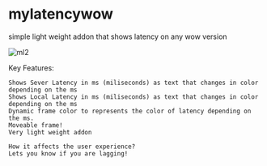  # mylatencywow
simple light weight addon that shows latency on any wow version


![ml2](https://github.com/user-attachments/assets/78836416-c48a-4520-8187-183b1c269fd6)

Key Features:

    Shows Sever Latency in ms (miliseconds) as text that changes in color depending on the ms
    Shows Local Latency in ms (miliseconds) as text that changes in color depending on the ms
    Dynamic frame color to represents the color of latency depending on the ms.
    Moveable frame!
    Very light weight addon

    How it affects the user experience? 
    Lets you know if you are lagging! 
